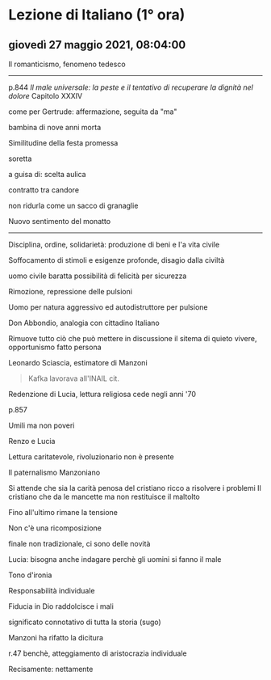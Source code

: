 # Lezione di Italiano (1° ora)

## giovedì 27 maggio 2021, 08:04:00


Il romanticismo, fenomeno tedesco

---
p.844 *Il male universale: la peste e il tentativo di recuperare la dignità nel dolore*
Capitolo XXXIV

come per Gertrude: affermazione, seguita da "ma"


bambina  di nove anni morta

Similitudine della festa promessa

soretta


a guisa di: scelta aulica

contratto tra candore 


non ridurla come un sacco di granaglie

Nuovo sentimento del monatto

---


Disciplina, ordine, solidarietà: produzione di beni e l'a vita civile

Soffocamento di stimoli e esigenze profonde, disagio dalla civiltà

uomo civile baratta possibilità di felicità per sicurezza

Rimozione, repressione delle pulsioni

Uomo per natura aggressivo ed autodistruttore per pulsione

Don Abbondio, analogia con cittadino Italiano

Rimuove tutto ciò che può mettere in discussione il sitema di quieto vivere, opportunismo fatto persona

Leonardo Sciascia, estimatore di Manzoni

> Kafka lavorava all'INAIL 
> cit.



Redenzione di Lucia, lettura religiosa
cede negli anni '70



p.857

Umili ma non poveri

Renzo e Lucia

Lettura caritatevole, rivoluzionario non è presente

Il paternalismo Manzoniano

Si attende che sia la carità penosa del cristiano ricco a risolvere i problemi
Il cristiano che da le mancette ma non restituisce il maltolto

Fino all'ultimo rimane la tensione

Non c'è una ricomposizione


finale non tradizionale, ci sono delle novità



Lucia: bisogna anche indagare perchè gli uomini si fanno il male

Tono d'ironia

Responsabilità individuale

Fiducia in Dio raddolcisce i mali

significato connotativo di tutta la storia (sugo)

Manzoni ha rifatto la dicitura

r.47 benchè, atteggiamento di aristocrazia individuale

Recisamente: nettamente
<!--stackedit_data:
eyJoaXN0b3J5IjpbLTIwMDk1NDIwNTMsLTExMjgxMjE2NzAsLT
Q0NzA0MTMzLDU4NTAwODk5NSwxNDMwNDc0NzQ2LC00MTEwMDAz
OSwxMzU0ODg3MTI2LDY5Nzk5MDUxMSwtMTExMTUxNDc5MywxNj
ExMzAxMDEwLDg1ODk3MTM3NSwyODg0OTMzNTYsMjg4NDkzMzU2
XX0=
-->